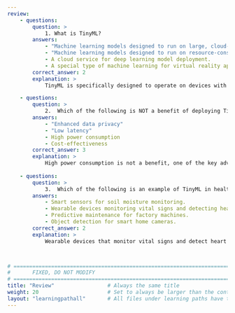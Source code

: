```yaml
---
review:
    - questions:
        question: >
            1. What is TinyML?
        answers:
            - "Machine learning models designed to run on large, cloud-based servers."
            - "Machine learning models designed to run on resource-constrained devices like microcontrollers and edge devices."
            - A cloud service for deep learning model deployment.
            - A special type of machine learning for virtual reality applications
        correct_answer: 2                 
        explanation: >
            TinyML is specifically designed to operate on devices with limited computational resources. 

    - questions:
        question: >
            2.	Which of the following is NOT a benefit of deploying TinyML on Arm devices? 
        answers:
            - "Enhanced data privacy"
            - "Low latency"
            - High power consumption
            - Cost-effectiveness
        correct_answer: 3                  
        explanation: >
            High power consumption is not a benefit, one of the key advantages of TinyML on Arm devices is their ability to perform tasks with very low power usage. 
               
    - questions:
        question: >
            3.	Which of the following is an example of TinyML in healthcare?
        answers:
            - Smart sensors for soil moisture monitoring.
            - Wearable devices monitoring vital signs and detecting heart arrhythmias.
            - Predictive maintenance for factory machines.
            - Object detection for smart home cameras.
        correct_answer: 2          
        explanation: >
            Wearable devices that monitor vital signs and detect heart arrhythmias show TinyML's ability to perform complex analyses in real-time on resource-constrained device.



# ================================================================================
#       FIXED, DO NOT MODIFY
# ================================================================================
title: "Review"                 # Always the same title
weight: 20                      # Set to always be larger than the content in this path
layout: "learningpathall"       # All files under learning paths have this same wrapper
---
```


